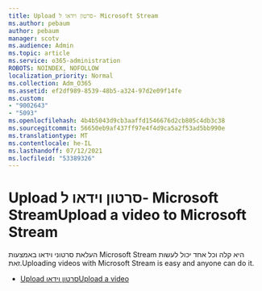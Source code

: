 ```yaml
---
title: Upload סרטון וידאו ל- Microsoft Stream
ms.author: pebaum
author: pebaum
manager: scotv
ms.audience: Admin
ms.topic: article
ms.service: o365-administration
ROBOTS: NOINDEX, NOFOLLOW
localization_priority: Normal
ms.collection: Adm_O365
ms.assetid: ef2df989-8539-48b5-a324-97d2e09f14fe
ms.custom:
- "9002643"
- "5093"
ms.openlocfilehash: 4b4b5043d9cb3aaffd1546676d2cb805c4db3c38
ms.sourcegitcommit: 56650eb9af437ff97e4f4d9ca5a2f53ad5bb990e
ms.translationtype: MT
ms.contentlocale: he-IL
ms.lasthandoff: 07/12/2021
ms.locfileid: "53389326"
---
```

# <a name="upload-a-video-to-microsoft-stream"></a><span data-ttu-id="bd766-102">Upload סרטון וידאו ל- Microsoft Stream</span><span class="sxs-lookup"><span data-stu-id="bd766-102">Upload a video to Microsoft Stream</span></span>

<span data-ttu-id="bd766-103">העלאת סרטוני וידאו באמצעות Microsoft Stream היא קלה וכל אחד יכול לעשות זאת.</span><span class="sxs-lookup"><span data-stu-id="bd766-103">Uploading videos with Microsoft Stream is easy and anyone can do it.</span></span>

- [<span data-ttu-id="bd766-104">Upload סרטון וידאו</span><span class="sxs-lookup"><span data-stu-id="bd766-104">Upload a video</span></span>](/stream/portal-upload-video)
